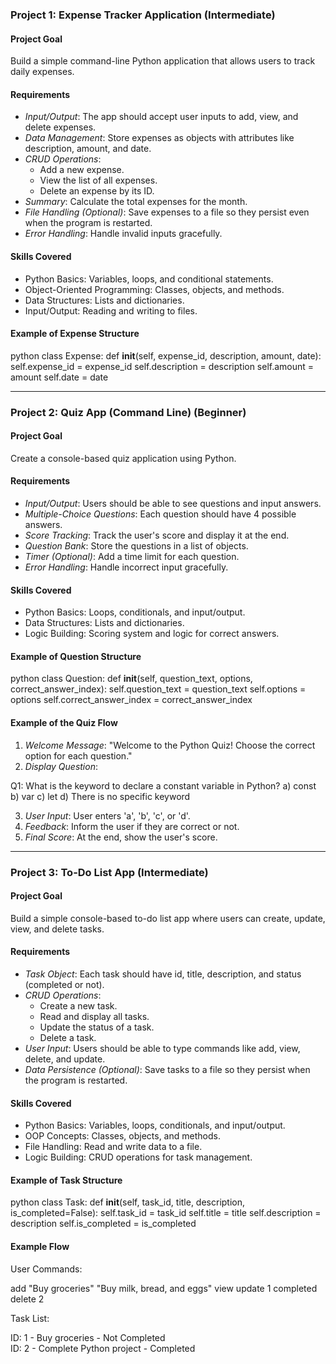 ### Project 1: Expense Tracker Application (Intermediate)
#### Project Goal
Build a simple command-line Python application that allows users to track daily expenses.

#### Requirements
- *Input/Output*: The app should accept user inputs to add, view, and delete expenses.
- *Data Management*: Store expenses as objects with attributes like description, amount, and date.
- *CRUD Operations*:
  - Add a new expense.
  - View the list of all expenses.
  - Delete an expense by its ID.
- *Summary*: Calculate the total expenses for the month.
- *File Handling (Optional)*: Save expenses to a file so they persist even when the program is restarted.
- *Error Handling*: Handle invalid inputs gracefully.

#### Skills Covered
- Python Basics: Variables, loops, and conditional statements.
- Object-Oriented Programming: Classes, objects, and methods.
- Data Structures: Lists and dictionaries.
- Input/Output: Reading and writing to files.

#### Example of Expense Structure
python
class Expense:
    def __init__(self, expense_id, description, amount, date):
        self.expense_id = expense_id
        self.description = description
        self.amount = amount
        self.date = date


---

### Project 2: Quiz App (Command Line) (Beginner)
#### Project Goal
Create a console-based quiz application using Python.

#### Requirements
- *Input/Output*: Users should be able to see questions and input answers.
- *Multiple-Choice Questions*: Each question should have 4 possible answers.
- *Score Tracking*: Track the user's score and display it at the end.
- *Question Bank*: Store the questions in a list of objects.
- *Timer (Optional)*: Add a time limit for each question.
- *Error Handling*: Handle incorrect input gracefully.

#### Skills Covered
- Python Basics: Loops, conditionals, and input/output.
- Data Structures: Lists and dictionaries.
- Logic Building: Scoring system and logic for correct answers.

#### Example of Question Structure
python
class Question:
    def __init__(self, question_text, options, correct_answer_index):
        self.question_text = question_text
        self.options = options
        self.correct_answer_index = correct_answer_index


#### Example of the Quiz Flow
1. *Welcome Message*: "Welcome to the Python Quiz! Choose the correct option for each question."
2. *Display Question*:

Q1: What is the keyword to declare a constant variable in Python?
a) const
b) var
c) let
d) There is no specific keyword

3. *User Input*: User enters 'a', 'b', 'c', or 'd'.
4. *Feedback*: Inform the user if they are correct or not.
5. *Final Score*: At the end, show the user's score.

---

### Project 3: To-Do List App (Intermediate)
#### Project Goal
Build a simple console-based to-do list app where users can create, update, view, and delete tasks.

#### Requirements
- *Task Object*: Each task should have id, title, description, and status (completed or not).
- *CRUD Operations*:
  - Create a new task.
  - Read and display all tasks.
  - Update the status of a task.
  - Delete a task.
- *User Input*: Users should be able to type commands like add, view, delete, and update.
- *Data Persistence (Optional)*: Save tasks to a file so they persist when the program is restarted.

#### Skills Covered
- Python Basics: Variables, loops, conditionals, and input/output.
- OOP Concepts: Classes, objects, and methods.
- File Handling: Read and write data to a file.
- Logic Building: CRUD operations for task management.

#### Example of Task Structure
python
class Task:
    def __init__(self, task_id, title, description, is_completed=False):
        self.task_id = task_id
        self.title = title
        self.description = description
        self.is_completed = is_completed


#### Example Flow
User Commands:

add "Buy groceries" "Buy milk, bread, and eggs"
view
update 1 completed
delete 2

Task List:

ID: 1 - Buy groceries - Not Completed  
ID: 2 - Complete Python project - Completed  
